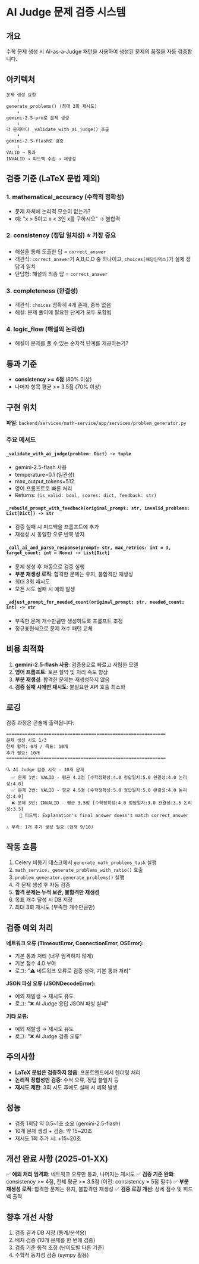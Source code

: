 # AI Judge 문제 검증 시스템

## 개요

수학 문제 생성 시 AI-as-a-Judge 패턴을 사용하여 생성된 문제의 품질을 자동 검증합니다.

## 아키텍처

```
문제 생성 요청
    ↓
generate_problems() (최대 3회 재시도)
    ↓
gemini-2.5-pro로 문제 생성
    ↓
각 문제마다 _validate_with_ai_judge() 호출
    ↓
gemini-2.5-flash로 검증
    ↓
VALID → 통과
INVALID → 피드백 수집 → 재생성
```

## 검증 기준 (LaTeX 문법 제외)

### 1. mathematical_accuracy (수학적 정확성)
- 문제 자체에 논리적 모순이 없는가?
- 예: "x > 5이고 x < 3인 x를 구하시오" → 불합격

### 2. consistency (정답 일치성) ⭐ 가장 중요
- 해설을 통해 도출한 답 = `correct_answer`
- 객관식: `correct_answer`가 A,B,C,D 중 하나이고, `choices[해당인덱스]`가 실제 정답과 일치
- 단답형: 해설의 최종 답 = `correct_answer`

### 3. completeness (완결성)
- 객관식: `choices` 정확히 4개 존재, 중복 없음
- 해설: 문제 풀이에 필요한 단계가 모두 포함됨

### 4. logic_flow (해설의 논리성)
- 해설이 문제를 풀 수 있는 순차적 단계를 제공하는가?

## 통과 기준

- **consistency >= 4점** (80% 이상)
- 나머지 항목 평균 >= 3.5점 (70% 이상)

## 구현 위치

**파일**: `backend/services/math-service/app/services/problem_generator.py`

### 주요 메서드

#### `_validate_with_ai_judge(problem: Dict) -> tuple`
- gemini-2.5-flash 사용
- temperature=0.1 (일관성)
- max_output_tokens=512
- 영어 프롬프트로 빠른 처리
- Returns: `(is_valid: bool, scores: dict, feedback: str)`

#### `_rebuild_prompt_with_feedback(original_prompt: str, invalid_problems: List[Dict]) -> str`
- 검증 실패 시 피드백을 프롬프트에 추가
- 재생성 시 동일한 오류 반복 방지

#### `_call_ai_and_parse_response(prompt: str, max_retries: int = 3, target_count: int = None) -> List[Dict]`
- 문제 생성 후 자동으로 검증 실행
- **부분 재생성 로직**: 합격한 문제는 유지, 불합격만 재생성
- 최대 3회 재시도
- 모든 시도 실패 시 예외 발생

#### `_adjust_prompt_for_needed_count(original_prompt: str, needed_count: int) -> str`
- 부족한 문제 개수만큼만 생성하도록 프롬프트 조정
- 정규표현식으로 문제 개수 패턴 교체

## 비용 최적화

1. **gemini-2.5-flash 사용**: 검증용으로 빠르고 저렴한 모델
2. **영어 프롬프트**: 토큰 절약 및 처리 속도 향상
3. **부분 재생성**: 합격한 문제는 재생성하지 않음
4. **검증 실패 시에만 재시도**: 불필요한 API 호출 최소화

## 로깅

검증 과정은 콘솔에 출력됩니다:

```
============================================================
문제 생성 시도 1/3
현재 합격: 0개 / 목표: 10개
추가 필요: 10개
============================================================

🔍 AI Judge 검증 시작 - 10개 문제
  ✅ 문제 1번: VALID - 평균 4.2점 [수학정확성:4.0 정답일치:5.0 완결성:4.0 논리성:4.0]
  ✅ 문제 2번: VALID - 평균 4.5점 [수학정확성:5.0 정답일치:5.0 완결성:4.0 논리성:4.0]
  ❌ 문제 3번: INVALID - 평균 3.5점 [수학정확성:4.0 정답일치:3.0 완결성:3.5 논리성:3.5]
     💬 피드백: Explanation's final answer doesn't match correct_answer

⚠️ 부족: 1개 추가 생성 필요 (현재 9/10)
```

## 작동 흐름

1. Celery 비동기 태스크에서 `generate_math_problems_task` 실행
2. `math_service._generate_problems_with_ratio()` 호출
3. `problem_generator.generate_problems()` 실행
4. 각 문제 생성 후 자동 검증
5. **합격 문제는 누적 보관, 불합격만 재생성**
6. 목표 개수 달성 시 DB 저장
7. 최대 3회 재시도 (부족한 개수만큼만)

## 검증 예외 처리

**네트워크 오류 (TimeoutError, ConnectionError, OSError):**
- 기본 통과 처리 (너무 엄격하지 않게)
- 기본 점수 4.0 부여
- 로그: "⚠️ 네트워크 오류로 검증 생략, 기본 통과 처리"

**JSON 파싱 오류 (JSONDecodeError):**
- 예외 재발생 → 재시도 유도
- 로그: "❌ AI Judge 응답 JSON 파싱 실패"

**기타 오류:**
- 예외 재발생 → 재시도 유도
- 로그: "❌ AI Judge 검증 오류"

## 주의사항

- **LaTeX 문법은 검증하지 않음**: 프론트엔드에서 렌더링 처리
- **논리적 정합성만 검증**: 수식 오류, 정답 불일치 등
- **재시도 제한**: 3회 시도 후에도 실패 시 예외 발생

## 성능

- 검증 1회당 약 0.5~1초 소요 (gemini-2.5-flash)
- 10개 문제 생성 + 검증: 약 15~20초
- 재시도 1회 추가 시: +15~20초

## 개선 완료 사항 (2025-01-XX)

✅ **예외 처리 엄격화**: 네트워크 오류만 통과, 나머지는 재시도
✅ **검증 기준 완화**: consistency >= 4점, 전체 평균 >= 3.5점 (이전: consistency = 5점 필수)
✅ **부분 재생성 로직**: 합격한 문제는 유지, 불합격만 재생성
✅ **검증 로깅 개선**: 상세 점수 및 피드백 출력

## 향후 개선 사항

1. 검증 결과 DB 저장 (통계/분석용)
2. 배치 검증 (10개 문제를 한 번에 검증)
3. 검증 기준 동적 조정 (난이도별 다른 기준)
4. 수학적 동치성 검증 (sympy 활용)